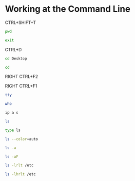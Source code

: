# Working at the Command Line

CTRL+SHIFT+T

````sh
pwd

exit
````

CTRL+D

````sh
cd Desktop

cd
````

RIGHT CTRL+F2

RIGHT CTRL+F1

````sh
tty

who

ip a s

ls

type ls

ls --color=auto

ls -a

ls -aF

ls -lrlt /etc

ls -lhrlt /etc
````
